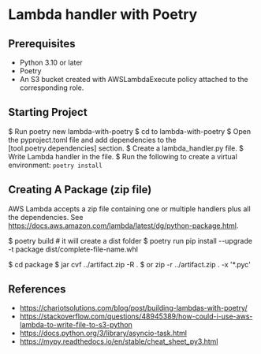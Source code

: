 # Lambda handler with Poetry

## Prerequisites
- Python 3.10 or later
- Poetry
- An S3 bucket created with AWSLambdaExecute policy attached to the corresponding role.

## Starting Project
$ Run
    poetry new lambda-with-poetry
$ cd to lambda-with-poetry
$ Open the pyproject.toml file and add dependencies to the [tool.poetry.dependencies] section.
$ Create a lambda_handler.py file.
$ Write Lambda handler in the file.
$ Run the following to create a virtual environment:
```poetry install```


## Creating A Package (zip file)
AWS Lambda accepts a zip file containing one or multiple handlers plus all the dependencies. See https://docs.aws.amazon.com/lambda/latest/dg/python-package.html.

$ poetry build # it will create a dist folder
$ poetry run pip install --upgrade -t package dist/complete-file-name.whl

$ cd package 
$ jar cvf ../artifact.zip -R .
$ or zip -r ../artifact.zip . -x '*.pyc'



## References
- https://chariotsolutions.com/blog/post/building-lambdas-with-poetry/
- https://stackoverflow.com/questions/48945389/how-could-i-use-aws-lambda-to-write-file-to-s3-python
- https://docs.python.org/3/library/asyncio-task.html
- https://mypy.readthedocs.io/en/stable/cheat_sheet_py3.html
